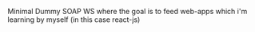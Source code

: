 Minimal Dummy SOAP WS where the goal is to feed web-apps which i'm learning by myself (in this case react-js)
